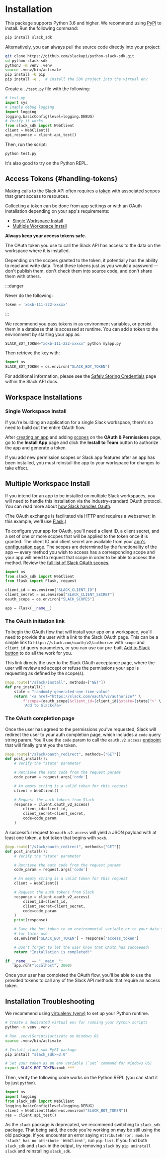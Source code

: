 # Installation

This package supports Python 3.6 and higher. We recommend using [PyPI](https://pypi.python.org/pypi) to install. Run the following command:

```bash
pip install slack_sdk
```

Alternatively, you can always pull the source code directly into your
project:

```bash
git clone https://github.com/slackapi/python-slack-sdk.git
cd python-slack-sdk
python3 -m venv .venv
source .venv/bin/activate
pip install -U pip
pip install -e .  # install the SDK project into the virtual env
```

Create a `./test.py` file with the following:

```python title="test.py"
# test.py
import sys
# Enable debug logging
import logging
logging.basicConfig(level=logging.DEBUG)
# Verify it works
from slack_sdk import WebClient
client = WebClient()
api_response = client.api_test()
```

Then, run the script:

```bash
python test.py
```

It's also good to try on the Python REPL.

## Access Tokens {#handling-tokens}

Making calls to the Slack API often requires a [token](https://docs.slack.dev/authentication/tokens) with associated scopes that grant access to resources.

Collecting a token can be done from app settings or with an OAuth installation depending on your app's requirements:

- [Single Workspace Install](#single-workspace-install)
- [Multiple Workspace Install](#multiple-workspace-install)

**Always keep your access tokens safe.**

The OAuth token you use to call the Slack API has access to the data on
the workspace where it is installed.

Depending on the scopes granted to the token, it potentially has the
ability to read and write data. Treat these tokens just as you would a
password — don't publish them, don't check them into source code, and
don't share them with others.

:::danger

Never do the following:

```python
token = 'xoxb-111-222-xxxxx'
```

:::

We recommend you pass tokens in as environment variables, or persist
them in a database that is accessed at runtime. You can add a token to
the environment by starting your app as:

```python
SLACK_BOT_TOKEN="xoxb-111-222-xxxxx" python myapp.py
```

Then retrieve the key with:

```python
import os
SLACK_BOT_TOKEN = os.environ["SLACK_BOT_TOKEN"]
```

For additional information, please see the [Safely Storing
Credentials](https://api.slack.com/authentication/best-practices) page within the Slack API docs.

## Workspace Installations

### Single Workspace Install

If you're building an application for a single Slack workspace, there's no need to build out the entire OAuth flow.

After [creating an app](https://api.slack.com/apps?new_app=1) and adding [scopes](http://docs.slack.dev/reference/scopes) on the **OAuth & Permissions** page, go to the **Install App** page and click the **Install to Team** button to authorize the app and generate a token.

If you add new permission scopes or Slack app features after an app has been installed, you must reinstall the app to your workspace for changes to take effect.

## Multiple Workspace Install

If you intend for an app to be installed on multiple Slack workspaces,
you will need to handle this installation via the industry-standard
OAuth protocol. You can read more about [how Slack handles
Oauth](https://api.slack.com/authentication/oauth-v2).

(The OAuth exchange is facilitated via HTTP and requires a webserver; in
this example, we'll use [Flask](https://flask.palletsprojects.com/).)

To configure your app for OAuth, you'll need a client ID, a client
secret, and a set of one or more scopes that will be applied to the
token once it is granted. The client ID and client secret are available
from your [app's configuration page](https://api.slack.com/apps). The
scopes are determined by the functionality of the app — every method
you wish to access has a corresponding scope and your app will need to
request that scope in order to be able to access the method. Review the [full list of Slack OAuth scopes](http://docs.slack.dev/reference/scopes).

```python
import os
from slack_sdk import WebClient
from flask import Flask, request

client_id = os.environ["SLACK_CLIENT_ID"]
client_secret = os.environ["SLACK_CLIENT_SECRET"]
oauth_scope = os.environ["SLACK_SCOPES"]

app = Flask(__name__)
```

### The OAuth initiation link

To begin the OAuth flow that will install your app on a workspace,
you'll need to provide the user with a link to the Slack OAuth page.
This can be a simple link to `https://slack.com/oauth/v2/authorize` with
`scope` and `client_id` query parameters, or you can use our pre-built
[Add to Slack button](https://api.slack.com/docs/slack-button) to do all
the work for you.

This link directs the user to the Slack OAuth acceptance page, where the
user will review and accept or refuse the permissions your app is
requesting as defined by the scope(s).

```python
@app.route("/slack/install", methods=["GET"])
def pre_install():
    state = "randomly-generated-one-time-value"
    return '<a href="https://slack.com/oauth/v2/authorize?' \
        f'scope={oauth_scope}&client_id={client_id}&state={state}">' \
        'Add to Slack</a>'
```

### The OAuth completion page

Once the user has agreed to the permissions you've requested, Slack
will redirect the user to your auth completion page, which includes a
`code` query string param. You'll use the `code` param to call the
`oauth.v2.access`
[endpoint](https://api.slack.com/methods/oauth.v2.access) that will
finally grant you the token.

```python
@app.route("/slack/oauth_redirect", methods=["GET"])
def post_install():
    # Verify the "state" parameter

    # Retrieve the auth code from the request params
    code_param = request.args['code']

    # An empty string is a valid token for this request
    client = WebClient()

    # Request the auth tokens from Slack
    response = client.oauth_v2_access(
        client_id=client_id,
        client_secret=client_secret,
        code=code_param
    )
```

A successful request to `oauth.v2.access` will yield a JSON payload with
at least one token, a bot token that begins with `xoxb`.

```python
@app.route("/slack/oauth_redirect", methods=["GET"])
def post_install():
    # Verify the "state" parameter

    # Retrieve the auth code from the request params
    code_param = request.args['code']

    # An empty string is a valid token for this request
    client = WebClient()

    # Request the auth tokens from Slack
    response = client.oauth_v2_access(
        client_id=client_id,
        client_secret=client_secret,
        code=code_param
    )
    print(response)

    # Save the bot token to an environmental variable or to your data store
    # for later use
    os.environ["SLACK_BOT_TOKEN"] = response['access_token']

    # Don't forget to let the user know that OAuth has succeeded!
    return "Installation is completed!"

if __name__ == "__main__":
    app.run("localhost", 3000)
```

Once your user has completed the OAuth flow, you'll be able to use the
provided tokens to call any of the Slack API methods that require an
access token.

## Installation Troubleshooting

We recommend using [virtualenv
(venv)](https://docs.python.org/3/tutorial/venv.html) to set up your
Python runtime.

```bash
# Create a dedicated virtual env for running your Python scripts
python -m venv .venv

# Run .venv\Scripts\activate on Windows OS
source .venv/bin/activate

# Install slack_sdk PyPI package
pip install "slack_sdk>=3.0"

# Set your token as an env variable (`set` command for Windows OS)
export SLACK_BOT_TOKEN=xoxb-***
```

Then, verify the following code works on the Python REPL (you can start
it by just `python`).

```python
import os
import logging
from slack_sdk import WebClient
logging.basicConfig(level=logging.DEBUG)
client = WebClient(token=os.environ["SLACK_BOT_TOKEN"])
res = client.api_test()
```

As the `slack` package is deprecated, we recommend switching to `slack_sdk`
package. That being said, the code you're working on may be still using
the old package. If you encounter an error saying
`AttributeError: module 'slack' has no attribute 'WebClient'`, run
`pip list`. If you find both `slack_sdk` and `slack` in the output, try
removing `slack` by `pip uninstall slack` and reinstalling `slack_sdk`.
